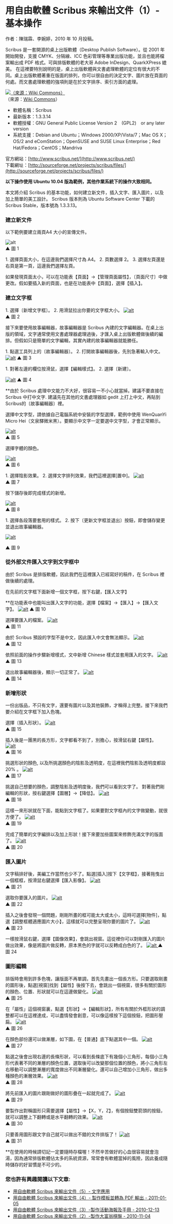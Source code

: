 # 用自由軟體 Scribus 來輸出文件（1）-基本操作

作者：陳瑞霖、李婉婷，2010 年 10 月投稿。



Scribus 是一套開源的桌上出版軟體（Desktop Publish Software）。從 2001 年開始開發，支援 CMYK、分隔線、ICC 色彩管理等專業出版功能，並且也能將檔案輸出成 PDF 格式。可與排版軟體的老大哥 Adobe InDesign、QuarkXPress 媲美。
 在這裡要特別說明的是，桌上出版軟體與文書處理軟體的定位有很大的不同。桌上出版軟體著重在版面的排列，你可以很自由的決定文字、圖片放在頁面的何處。而文書處理軟體的強項則是在於文字排序、索引方面的處理。

[![（來源：Wiki Commons）](http://www.openfoundry.org/images/101012/Scribusbasic/scribusbasic01.png)](http://www.openfoundry.org/images/101012/Scribusbasic/scribusbasic01.png)  
（來源：[Wiki Commons](http://commons.wikimedia.org/wiki/File:Scribus_logo.svg)）

* 軟體名稱：Scribus
* 最新版本：1.3.3.14
* 軟體授權：GNU General Public License Version 2　(GPL2)　or any later version
* 系統支援：Debian and Ubuntu；Windows 2000/XP/Vista/7；Mac OS X；OS/2 and eComStation；OpenSUSE and SUSE Linux Enterprise；Red Hat/Fedora；CentOS；Mandriva






官方網站：[http://www.scribus.net/](http://www.scribus.net/)  
 下載網址：[http://sourceforge.net/projects/scribus/files/](http://sourceforge.net/projects/scribus/files/)

**以下操作使用 Ubuntu 10.04 版為範例，其他作業系統下的操作大致相同。**

本文將介紹 Scribus 的基本功能，如何建立新文件，插入文字、匯入圖片，以及加上簡單的美工設計。
 Scribus 版本則為 Ubuntu Software Center 下載的 Scribus Stable，版本號為 1.3.3.13。

### 建立新文件

以下範例要建立兩頁A4 大小的宣傳文件。

![alt](http://www.openfoundry.org/images/101012/Scribusbasic/scribusbasic02.png "Original Resolution - 502x312px / Original Resolution - 502x312px")  
▲ 圖 1

1\. 選擇頁面大小，在這邊我們選擇尺寸為 A4。
 2\. 頁數選擇 2。
 3\. 選擇左頁還是右頁是第一頁，這邊我們選擇左頁。

如果發現頁面太小，可以在功能表【頁面】->【管理頁面屬性】，〔頁面尺寸〕中做更改。假如要插入新的頁面，也是在功能表中【頁面】，選擇【插入】。

### 建立文字框

1\. 選擇〔新增文字框〕。
 2\. 用滑鼠拉出你要的文字框大小。
 [![alt](http://www.openfoundry.org/images/101012/Scribusbasic/scribusbasic03.png "Original Resolution - 425x356px")](http://www.openfoundry.org/images/101012/Scribusbasic/scribusbasic03.png)   
▲ 圖 2  

接下來要使用故事編輯器，故事編輯器是 Scribus 內建的文字編輯器。在桌上出版的領域，文字通常使用文書處理器處理過後，才匯入桌上出版軟體做後續的編排。但假如只是簡單的文字編輯，其實內建的故事編輯器就能勝任。

1\. 點選工具列上的〔故事編輯器〕。
 2\. 打開故事編輯器後，先別急著輸入中文。
 [![alt](http://www.openfoundry.org/images/101012/Scribusbasic/scribusbasic04.png "Original Resolution - 525x379px")](http://www.openfoundry.org/images/101012/Scribusbasic/scribusbasic04.png)
▲ 圖 3

1\. 對著左邊的欄位按滑鼠，選擇【編輯樣式】。
 2\. 選擇〔新建〕。

[![alt](http://www.openfoundry.org/images/101012/Scribusbasic/scribusbasic05.png "Original Resolution - 450x321px")](http://www.openfoundry.org/images/101012/Scribusbasic/scribusbasic05.png)
▲ 圖 4

**由於 Scribus 處理中文能力不大好，很容易一不小心就當掉。建議不要直接在 Scribus 中打中文字. 建議先在其他的文書處理器如 gedit 上打上中文，再貼到 Scribus的〔故事編輯器〕裡。

選擇中文字型，請依據自己電腦系統中安裝的字型選擇，範例中使用 WenQuanYi Micro Hei（文泉驛微米黑）。要顯示中文字一定要選中文字型，才會正常顯示。

[![alt](http://www.openfoundry.org/images/101012/Scribusbasic/scribusbasic06.png "Original Resolution - 450x416px")](http://www.openfoundry.org/images/101012/Scribusbasic/scribusbasic06.png)  
▲ 圖 5

選擇字體的顏色。

[![alt](http://www.openfoundry.org/images/101012/Scribusbasic/scribusbasic07.png "Original Resolution - 450x413px")](http://www.openfoundry.org/images/101012/Scribusbasic/scribusbasic07.png)  
▲ 圖 6

1\. 選擇陰影效果。
 2\. 選擇文字排列效果，我們這裡選擇[置中]。
 [![alt](http://www.openfoundry.org/images/101012/Scribusbasic/scribusbasic08.png "Original Resolution - 450x416px")](http://www.openfoundry.org/images/101012/Scribusbasic/scribusbasic08.png)  
▲ 圖 7

按下儲存後即完成樣式的新增。

[![alt](http://www.openfoundry.org/images/101012/Scribusbasic/scribusbasic09.png)](http://www.openfoundry.org/images/101012/Scribusbasic/scribusbasic09.png)  
▲ 圖 8

1\. 選擇各段落要套用的樣式。
 2\. 按下〔更新文字框並退出〕按鈕，即會儲存變更並退出故事編輯器。

[![alt](http://www.openfoundry.org/images/101012/Scribusbasic/scribusbasic10.png "Original Resolution - 450x323px")](http://www.openfoundry.org/images/101012/Scribusbasic/scribusbasic10.png)

▲ 圖 9

### 從外部文件匯入文字到文字框中

由於 Scribus 是排版軟體，因此我們在這裡匯入已經寫好的稿件，在 Scribus 裡做後續的處理。

在先前的文字框下面新增一個文字框，按下右鍵，【匯入文字】

**在功能表中也能叫出匯入文字的功能，選擇【檔案】->【匯入】->【匯入文字】。
 [![alt](http://www.openfoundry.org/images/101012/Scribusbasic/scribusbasic11.png "Original Resolution - 350x408px")](http://www.openfoundry.org/images/101012/Scribusbasic/scribusbasic11.png)
▲ 圖 10  

選擇要匯入的檔案。
 [![alt](http://www.openfoundry.org/images/101012/Scribusbasic/scribusbasic12.png)](http://www.openfoundry.org/images/101012/Scribusbasic/scribusbasic12.png)   
▲ 圖 11

由於 Scribus 預設的字型不是中文，因此匯入中文會無法顯示。
 [![alt](http://www.openfoundry.org/images/101012/Scribusbasic/scribusbasic13.png "Original Resolution - 450x338px")](http://www.openfoundry.org/images/101012/Scribusbasic/scribusbasic13.png)   
▲ 圖 12

依照前面的操作步驟新增樣式，文中新增 Chinese 樣式並套用匯入的文字。
 [![alt](http://www.openfoundry.org/images/101012/Scribusbasic/scribusbasic14.png "Original Resolution - 450x323px")](http://www.openfoundry.org/images/101012/Scribusbasic/scribusbasic14.png)    
▲ 圖 13

退出故事編輯器後，顯示一切正常了。
 [![alt](http://www.openfoundry.org/images/101012/Scribusbasic/scribusbasic15.png "Original Resolution - 450x328px")](http://www.openfoundry.org/images/101012/Scribusbasic/scribusbasic15.png)    
▲ 圖 14

### 新增形狀

一份出版品，不只有文字，還要有圖片以及其他裝飾，才稱得上完整。接下來我們要介紹在文字框下加入色塊。

選擇〔插入形狀〕。
 [![alt](http://www.openfoundry.org/images/101012/Scribusbasic/scribusbasic16.png)](http://www.openfoundry.org/images/101012/Scribusbasic/scribusbasic16.png)    
▲ 圖 15

插入後是一團黑的長方形，文字都看不到了，別擔心，按滑鼠右鍵【屬性】。
 [![alt](http://www.openfoundry.org/images/101012/Scribusbasic/scribusbasic17.png "Original Resolution - 450x325px")](http://www.openfoundry.org/images/101012/Scribusbasic/scribusbasic17.png)   
▲ 圖 16

挑選形狀的顏色, 以及所挑選顏色的陰影及透明度，在這裡我們陰影及透明度都設 20% 。
 [![alt](http://www.openfoundry.org/images/101012/Scribusbasic/scribusbasic18.png "Original Resolution - 277x596px")](http://www.openfoundry.org/images/101012/Scribusbasic/scribusbasic18.png)   
▲ 圖 17

挑選自己想要的顏色，調整陰影及透明度後，我們可以看到文字了。
 對著我們剛編輯的形狀，按右鍵選擇【圖層】->【降低】。
 [![alt](http://www.openfoundry.org/images/101012/Scribusbasic/scribusbasic19.png)](http://www.openfoundry.org/images/101012/Scribusbasic/scribusbasic19.png)   
▲ 圖 18

這樣一來形狀就在下面，能點到文字框了。如果要對文字框內的文字做變動，就很方便了。
 [![alt](http://www.openfoundry.org/images/101012/Scribusbasic/scribusbasic20.png "Original Resolution - 450x325px")](http://www.openfoundry.org/images/101012/Scribusbasic/scribusbasic20.png)   
▲ 圖 19

完成了簡單的文字編排以及加上形狀！接下來要加些圖案來修飾充滿文字的版面了。
 [![alt](http://www.openfoundry.org/images/101012/Scribusbasic/scribusbasic21.png "Original Resolution - 450x313px")](http://www.openfoundry.org/images/101012/Scribusbasic/scribusbasic21.png)   
▲ 圖 20

### 匯入圖片

文字稿排好後，美編工作當然也少不了。點選[插入]按下【文字框】，接著拖曳出一個框框，按滑鼠右鍵選擇【匯入影像】。
 [![alt](http://www.openfoundry.org/images/101012/Scribusbasic/scribusbasic22.png)](http://www.openfoundry.org/images/101012/Scribusbasic/scribusbasic22.png)   
▲ 圖 21

選取你要匯入的圖片。
 [![alt](http://www.openfoundry.org/images/101012/Scribusbasic/scribusbasic23.png)](http://www.openfoundry.org/images/101012/Scribusbasic/scribusbasic23.png)   
▲ 圖 22

插入之後會發現一個問題，剛剛所畫的框可能太大或太小，這時可選擇[物件]，點選【調整框體適應圖片大小】，這樣就可以完整呈現你要的圖片了。
 [![alt](http://www.openfoundry.org/images/101012/Scribusbasic/scribusbasic24.png)](http://www.openfoundry.org/images/101012/Scribusbasic/scribusbasic24.png)   
▲ 圖 23

一樣按滑鼠右鍵，選擇【圖像效果】，會跳出視窗。這從裡你可以對剛匯入的圖片做出效果，像是將圖片做反轉，原本黑色的字就可以反轉成白色的了。
 [![alt](http://www.openfoundry.org/images/101012/Scribusbasic/scribusbasic25.png)
](http://www.openfoundry.org/images/101012/Scribusbasic/scribusbasic25.png)▲ 圖 24

### 圖形編輯

排版時會用到許多色塊，讓版面不再單調，首先先畫出一個長方形。只要選取剛畫的圖形後，點選[視窗]找到【屬性】後按下去，會跳出一個視窗，很多有關於圖形的顏色、位置、形狀就可以在這邊做變化。
 [![alt](http://www.openfoundry.org/images/101012/Scribusbasic/scribusbasic26.png)](http://www.openfoundry.org/images/101012/Scribusbasic/scribusbasic26.png)   
▲ 圖 25

在「屬性」這個視窗裏，點選【形狀】->【編輯形狀】，所有有關於外框形狀的調整都可以在這裡達成，可以盡情發會創意，可以像這樣按下這個按鈕，把圖形壓扁。
 [![alt](http://www.openfoundry.org/images/101012/Scribusbasic/scribusbasic27.png)](http://www.openfoundry.org/images/101012/Scribusbasic/scribusbasic27.png)  
▲ 圖 26

在顏色部份還可以做漸層，如下圖，在【普通】底下點選其中一個。
 [![alt](http://www.openfoundry.org/images/101012/Scribusbasic/scribusbasic28.png "Original Resolution - 259x559px")](http://www.openfoundry.org/images/101012/Scribusbasic/scribusbasic28.png)   
▲ 圖 27

點選之後會出現右邊的長條形狀，可以看到長條底下有幾個小三角形，每個小三角形代表著不同的漸層的顏色位置，選取後可以改變那個位置的顏色，將小三角形左右移動可以調整漸層的寬度做出不同漸層變化。還可以自己增加小三角形，做出多種顏色的漸層效果。
 [![alt](http://www.openfoundry.org/images/101012/Scribusbasic/scribusbasic29.png "Original Resolution - 450x339px")](http://www.openfoundry.org/images/101012/Scribusbasic/scribusbasic29.png)   
▲ 圖 28

將先前匯入的圖片跟剛做好的圖形疊在一起就完成了。
 [![alt](http://www.openfoundry.org/images/101012/Scribusbasic/scribusbasic30.png "Original Resolution - 450x325px")](http://www.openfoundry.org/images/101012/Scribusbasic/scribusbasic30.png)   
▲ 圖 29

要製作出對稱圖形只需要選擇【屬性】->【X，Y，Z】，有個按鈕雙箭頭的按鈕，就可以調整上下翻轉或是水平翻轉的效果。
 [![alt](http://www.openfoundry.org/images/101012/Scribusbasic/scribusbasic31.png "Original Resolution - 261x538px")](http://www.openfoundry.org/images/101012/Scribusbasic/scribusbasic31.png)   
▲ 圖 30

只要善用圖形跟文字自己就可以做出不錯的文件排版了！
 [![alt](http://www.openfoundry.org/images/101012/Scribusbasic/scribusbasic32.png "Original Resolution - 450x325px")](http://www.openfoundry.org/images/101012/Scribusbasic/scribusbasic32.png)  
▲ 圖 31

**在使用的時候請切記一定要隨時存檔喔！不然辛苦做好的心血很容易就會泡湯，因為通常排版軟體佔太多的系統資源，常常會有軟體當掉的風險，因此養成隨時儲存的好習慣是不可少的。

### 您也許有興趣閱讀以下文章:

*   [用自由軟體 Scribus 來輸出文件（5）- 文字應用](Apps-201102-Scribus5.md) 
*   [用自由軟體 Scribus 來輸出文件（4）- 製作模板並轉為 PDF 輸出 - 2011-01-05](Apps-201101-Scribus4.md)
*   [用自由軟體 Scribus 來輸出文件（3）-製作活動海報及手冊 - 2010-12-13](Apps-201012-Scribus3.md)
*   [用自由軟體 Scribus 來輸出文件（2）-製作大富翁棋盤 - 2010-11-04](Apps-201011-Scribus2.md)